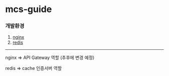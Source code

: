 # mcs-guide

### 개발환경
1. [nginx](/개발환경/01.nginx)
2. [redis](/개발환경/02.redis)
-----
nginx => API Gateway 역할 (추후에 변경 예정)

redis => cache 인증서버 역할
